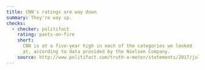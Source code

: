 ```yaml
---
title: CNN's ratings are way down
summary: They're way up.
checks:
  - checker: politifact
    rating: pants-on-fire
    short:
      CNN is at a five-year high in each of the categories we looked
      at, according to data provided by the Nielsen Company.
    source: http://www.politifact.com/truth-o-meter/statements/2017/jul/03/donald-trump/trumps-pants-fire-claim-cnn-ratings-are-way-down/
---
```

